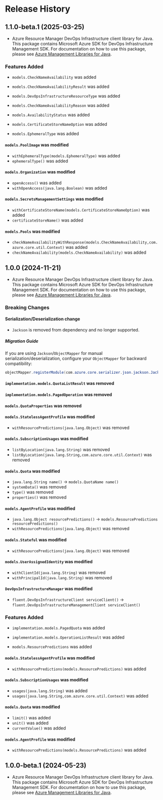 # Release History

## 1.1.0-beta.1 (2025-03-25)

- Azure Resource Manager DevOps Infrastructure client library for Java. This package contains Microsoft Azure SDK for DevOps Infrastructure Management SDK. For documentation on how to use this package, please see [Azure Management Libraries for Java](https://aka.ms/azsdk/java/mgmt).

### Features Added

* `models.CheckNameAvailability` was added

* `models.CheckNameAvailabilityResult` was added

* `models.DevOpsInfrastructureResourceType` was added

* `models.CheckNameAvailabilityReason` was added

* `models.AvailabilityStatus` was added

* `models.CertificateStoreNameOption` was added

* `models.EphemeralType` was added

#### `models.PoolImage` was modified

* `withEphemeralType(models.EphemeralType)` was added
* `ephemeralType()` was added

#### `models.Organization` was modified

* `openAccess()` was added
* `withOpenAccess(java.lang.Boolean)` was added

#### `models.SecretsManagementSettings` was modified

* `withCertificateStoreName(models.CertificateStoreNameOption)` was added
* `certificateStoreName()` was added

#### `models.Pools` was modified

* `checkNameAvailabilityWithResponse(models.CheckNameAvailability,com.azure.core.util.Context)` was added
* `checkNameAvailability(models.CheckNameAvailability)` was added

## 1.0.0 (2024-11-21)

- Azure Resource Manager DevOps Infrastructure client library for Java. This package contains Microsoft Azure SDK for DevOps Infrastructure Management SDK. For documentation on how to use this package, please see [Azure Management Libraries for Java](https://aka.ms/azsdk/java/mgmt).

### Breaking Changes

#### Serialization/Deserialization change

- `Jackson` is removed from dependency and no longer supported.

##### Migration Guide

If you are using `Jackson`/`ObjectMapper` for manual serialization/deserialization, configure your `ObjectMapper` for backward compatibility:
```java
objectMapper.registerModule(com.azure.core.serializer.json.jackson.JacksonJsonProvider.getJsonSerializableDatabindModule());
```

#### `implementation.models.QuotaListResult` was removed

#### `implementation.models.PagedOperation` was removed

#### `models.QuotaProperties` was removed

#### `models.StatelessAgentProfile` was modified

* `withResourcePredictions(java.lang.Object)` was removed

#### `models.SubscriptionUsages` was modified

* `listByLocation(java.lang.String)` was removed
* `listByLocation(java.lang.String,com.azure.core.util.Context)` was removed

#### `models.Quota` was modified

* `java.lang.String name()` -> `models.QuotaName name()`
* `systemData()` was removed
* `type()` was removed
* `properties()` was removed

#### `models.AgentProfile` was modified

* `java.lang.Object resourcePredictions()` -> `models.ResourcePredictions resourcePredictions()`
* `withResourcePredictions(java.lang.Object)` was removed

#### `models.Stateful` was modified

* `withResourcePredictions(java.lang.Object)` was removed

#### `models.UserAssignedIdentity` was modified

* `withClientId(java.lang.String)` was removed
* `withPrincipalId(java.lang.String)` was removed

#### `DevOpsInfrastructureManager` was modified

* `fluent.DevOpsInfrastructureClient serviceClient()` -> `fluent.DevOpsInfrastructureManagementClient serviceClient()`

### Features Added

* `implementation.models.PagedQuota` was added

* `implementation.models.OperationListResult` was added

* `models.ResourcePredictions` was added

#### `models.StatelessAgentProfile` was modified

* `withResourcePredictions(models.ResourcePredictions)` was added

#### `models.SubscriptionUsages` was modified

* `usages(java.lang.String)` was added
* `usages(java.lang.String,com.azure.core.util.Context)` was added

#### `models.Quota` was modified

* `limit()` was added
* `unit()` was added
* `currentValue()` was added

#### `models.AgentProfile` was modified

* `withResourcePredictions(models.ResourcePredictions)` was added

## 1.0.0-beta.1 (2024-05-23)

- Azure Resource Manager DevOps Infrastructure client library for Java. This package contains Microsoft Azure SDK for DevOps Infrastructure Management SDK. For documentation on how to use this package, please see [Azure Management Libraries for Java](https://aka.ms/azsdk/java/mgmt).
